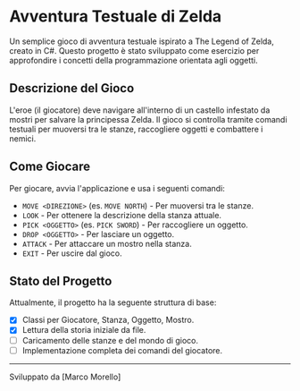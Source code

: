 # Avventura Testuale di Zelda

Un semplice gioco di avventura testuale ispirato a The Legend of Zelda, creato in C#. Questo progetto è stato sviluppato come esercizio per approfondire i concetti della programmazione orientata agli oggetti.

## Descrizione del Gioco

L'eroe (il giocatore) deve navigare all'interno di un castello infestato da mostri per salvare la principessa Zelda. Il gioco si controlla tramite comandi testuali per muoversi tra le stanze, raccogliere oggetti e combattere i nemici.

## Come Giocare

Per giocare, avvia l'applicazione e usa i seguenti comandi:

* `MOVE <DIREZIONE>` (es. `MOVE NORTH`) - Per muoversi tra le stanze.
* `LOOK` - Per ottenere la descrizione della stanza attuale.
* `PICK <OGGETTO>` (es. `PICK SWORD`) - Per raccogliere un oggetto.
* `DROP <OGGETTO>` - Per lasciare un oggetto.
* `ATTACK` - Per attaccare un mostro nella stanza.
* `EXIT` - Per uscire dal gioco.

## Stato del Progetto

Attualmente, il progetto ha la seguente struttura di base:
* [X] Classi per Giocatore, Stanza, Oggetto, Mostro.
* [X] Lettura della storia iniziale da file.
* [ ] Caricamento delle stanze e del mondo di gioco.
* [ ] Implementazione completa dei comandi del giocatore.

---

Sviluppato da [Marco Morello]
